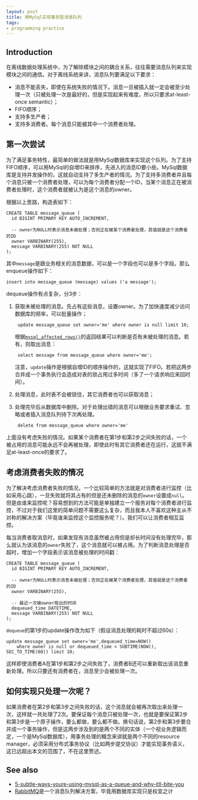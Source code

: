 ```yaml
---
layout: post
title: 用MySql实现事务型消息队列
tags:
- programming practice
---
```


## Introduction

在离线数据处理系统中，为了解除模块之间的耦合关系，往往需要消息队列来实现模块之间的通信。对于离线系统来讲，消息队列要满足以下要求：

* 消息不能丢失，即使在系统失败的情况下。消息一旦被插入就一定会被至少处理一次（只被处理一次是最好的，但是实现起来有难度，所以只要求at-least-once semantic）；
* FIFO顺序；
* 支持多生产者；
* 支持多消费者。每个消息只能被其中一个消费者处理。

## 第一次尝试

为了满足事务特性，最简单的做法就是用MySql数据库来实现这个队列。为了支持FIFO顺序，可以用MySql的自增ID来排序，先进入的消息ID要小些。MySql数据库是支持并发操作的，这就自动支持了多生产者的情况。为了支持多消费者并且每个消息只被一个消费者处理，可以为每个消费者分配一个ID，当某个消息正在被消费者处理时，这个消费者就被认为是这个消息的owner。

根据以上思路，构造表如下：

    CREATE TABLE message_queue (
      id BIGINT PRIMARY KEY AUTO_INCREMENT,
      
      -- owner为NULL时表示消息未被处理；否则正在被某个消费者处理，其值就是这个消费者的ID
      owner VARBINARY(255),
      message VARBINARY(255) NOT NULL
    );
    
其中`message`是跟业务相关的消息数据，可以是一个字段也可以是多个字段。那么enqueue操作如下：

    insert into message_queue (message) values ('a message');
    
dequeue操作有点复杂，分3步：

1. 获取未被处理的消息。先占有这些消息，设置owner。为了加快速度减少访问数据库的频率，可以批量操作；

        update message_queue set owner='me' where owner is null limit 10;

    根据[`mysql_affected_rows()`](http://dev.mysql.com/doc/refman/5.0/en/mysql-affected-rows.html)的返回结果可以判断是否有未被处理的消息。若有，则取出消息：

        select message from message_queue where owner='me';

    注意，`update`操作是根据自增ID的顺序操作的，这就实现了FIFO。若把这两步合并成一个事务执行会造成对表的锁占用过多时间（多了一个请求响应来回时间）。
2. 处理消息，此时表不会被锁住，其它消费者也可以获取消息；
3. 处理完毕后从数据库中删除。对于处理出错的消息可以根据业务要求重试、忽略或者插入消息队列待下次再处理。

        delete from message_queue where owner='me'

上面没有考虑失败的情况。如果某个消费者在第1步和第2步之间失败的话，一个被占用的消息可能永远不会再被处理，即使此时有其它消费者还在运行，这就不满足at-least-once的要求了。

## 考虑消费者失败的情况

为了解决考虑消费者失败的情况，一个比较简单的方法就是对消费者进行监控（比如采用心跳），一旦失败就将其占有的但是还未删除的消息的`owner`设置成`null`。但是由谁来监控呢？容易想到的方法可能是单独建立一个服务对每个消费者进行监控，不过对于我们这里的简单问题不需要这么复杂，而且我本人不喜欢这种主从不对称的解决方案（毕竟谁来监控这个监控服务呢？）。我们可以让消费者相互监控。

每当消费者取消息时，如果发现有消息虽然被占用但是却长时间没有处理完毕，那么就认为该消息的`owner`失败了，这个消息就可以被占用。为了判断消息处理是否超时，增加一个字段表示该消息被处理的时间戳：

    CREATE TABLE message_queue (
      id BIGINT PRIMARY KEY AUTO_INCREMENT,
      
      -- owner为NULL时表示消息未被处理；否则正在被某个消费者处理，其值就是这个消费者的ID
      owner VARBINARY(255),
      
      -- 最近一次被owner取出的时间
      dequeued_time DATETIME,
      message VARBINARY(255) NOT NULL
    );
    
`dequeue`的第1步的update操作改为如下（假设消息处理的耗时不超过60s）：

    update message_queue set owner='me',dequeued_time=NOW() 
        where owner is null or dequeued_time < SUBTIME(NOW(), SEC_TO_TIME(60)) limit 10;
    
这样即使消费者A在第1步和第2步之间失败了，消费者B还可以重新取出该消息重新处理。所以只要还有消费者在，消息至少会被处理一次。

## 如何实现只处理一次呢？

如果消费者在第2步和第3步之间失败的话，这个消息就会被再次取出来处理一次，这样就一共处理了2次。要保证每个消息只被处理一次，也就是要保证第2步和第3步是一个原子操作，要么都做，要么都不做。换句话说，第2步和第3步要合并成一个事务操作，但是这两步涉及到的是两个不同的实体（一个视业务逻辑而定，一个是MySql数据库），用事务处理的概念来讲就是两个不同的resource manager，必须采用分布式事务协议（比如两步提交协议）才能实现事务语义，这已远超出本文的范围了，不在这里赘述。

## See also

* [5-subtle-ways-youre-using-mysql-as-a-queue-and-why-itll-bite-you](https://blog.engineyard.com/2011/5-subtle-ways-youre-using-mysql-as-a-queue-and-why-itll-bite-you/)
* [RabbitMQ](https://www.rabbitmq.com/)是一个消息队列解决方案，毕竟用数据库实现只是权宜之计
